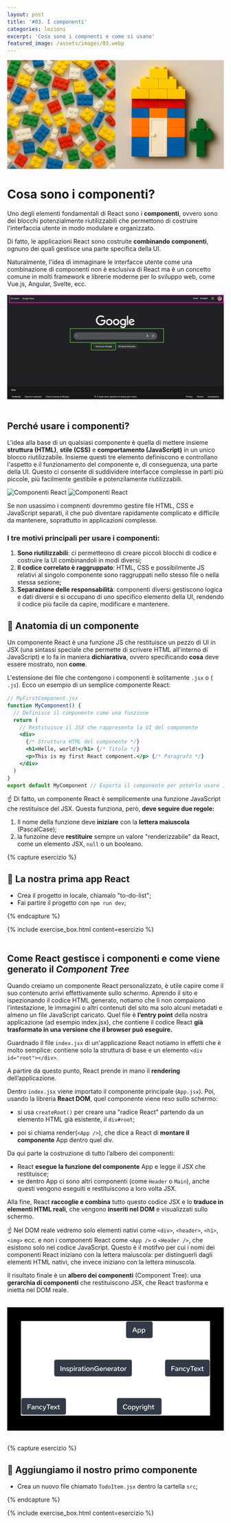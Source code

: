 ```yaml
---
layout: post
title: '#03. I componenti'
categories: lezioni
excerpt: 'Cosa sono i compnenti e come si usano'
featured_image: /assets/images/03.webp
---
```


<img class="img-full-width" src="/assets/images/03.webp" alt="Lego brics, react component" />

# Cosa sono i componenti?

Uno degli elementi fondamentali di React sono i **componenti**, ovvero sono dei blocchi potenzialmente riutilizzabili che permettono di costruire l'interfaccia utente in modo modulare e organizzato.

Di fatto, le applicazioni React sono costruite **combinando componenti**, ognuno dei quali gestisce una parte specifica della UI.

Naturalmente, l'idea di immaginare le interfacce utente come una combinazione di componenti non è esclusiva di React ma è un concetto comune in molti framework e librerie moderne per lo sviluppo web, come Vue.js, Angular, Svelte, ecc.
<br/>
<br/>
![screenshot](/assets/images/screenshot_goolge.webp)
<br/>
<br/>

## Perché usare i componenti?

L'idea alla base di un qualsiasi componente è quella di mettere insieme **struttura (HTML)**, **stile (CSS)** e **comportamento (JavaScript)** in un unico blocco riutilizzabile. Insieme questi tre elemento definiscono e controllano l'aspetto e il funzionamento del componente e, di conseguenza, una parte della UI.
Questo ci consente di suddividere interfacce complesse in parti più piccole, più facilmente gestibile e potenzilamente riutilizzabili.

<p class="img-group"><img src="" class="img-medium" src="/assets/images/component.webp" alt="Componenti React" />
<img src="" class="img-medium" src="/assets/images/component-layout.webp" alt="Componenti React" /></p>

Se non usassimo i compnenti dovremmo gestire file HTML, CSS e JavaScript separati, il che può diventare rapidamente complicato e difficile da mantenere, soprattutto in applicazioni complesse.

### I tre motivi principali per usare i componenti:

1. **Sono riutilizzabili**: ci permetteono di creare piccoli blocchi di codice e costruire la UI combinandoli in modi diversi;
2. **Il codice correlato è raggruppato**: HTML, CSS e possibilmente JS relativi al singolo componente sono raggruppati nello stesso file o nella stessa sezione;
3. **Separazione delle responsabilità**: componenti diversi gestiscono logica e dati diversi e si occupano di uno specifico elemento della UI, rendendo il codice più facile da capire, modificare e mantenere.

## 🧬 Anatomia di un componente

Un componente React è una funzione JS che restituisce un pezzo di UI in JSX (una sintassi speciale che permette di scrivere HTML all'interno di JavaScript) e lo fa in maniera **dichiarativa**, ovvero specificando **cosa** deve essere mostrato, non **come**.

L'estensione dei file che contengono i componenti è solitamente `.jsx` o ( `.js`).
Ecco un esempio di un semplice componente React:

```jsx
// MyFirstComponent.jsx
function MyComponent() {
  // Definisce il componente come una funzione
  return (
    // Restituisce il JSX che rappresenta la UI del componente
    <div>
      {/* Struttura HTML del componente */}
      <h1>Hello, world!</h1> {/* Titolo */}
      <p>This is my first React component.</p> {/* Paragrafo */}
    </div>
  )
}
export default MyComponent // Esporta il componente per poterlo usare in altri file
```

☝️ Di fatto, un componente React è semplicemente una funzione JavaScript che restituisce del JSX. Questa funziona, però, **deve seguire due regole:**

1. Il nome della funzione deve **iniziare** con la **lettera maiuscola** (PascalCase);
2. la funzoine deve **restituire** sempre un valore "renderizzabile" da React, come un elemento JSX, `null` o un booleano.

{% capture esercizio %}

## 💪 La nostra prima app React

- Crea il progetto in locale, chiamalo "to-do-list";
- Fai partire il progetto con `npm run dev`;

{% endcapture %}

{% include exercise_box.html content=esercizio %}
<br/>
<br/>

## Come React gestisce i componenti e come viene generato il _Component Tree_

Quando creiamo un componente React personalizzato, è utile capire come il suo contenuto arrivi effettivamente sullo schermo.
Aprendo il sito e ispezionando il codice HTML generato, notiamo che lì non compaiono l’intestazione, le immagini o altri contenuti del sito ma solo alcuni metadati e almeno un file JavaScript caricato. Quel file è **l’entry point** della nostra applicazione (ad esempio index.jsx), che contiene il codice React **già trasformato in una versione che il browser può eseguire.**

Guardnado il file `index.jsx` di un'applicazione React notiamo in effetti che è molto semplice: contiene solo la struttura di base e un elemento `<div id="root"></div>`.

A partire da questo punto, React prende in mano il **rendering** dell’applicazione.

Dentro `index.jsx` viene importato il componente principale (`App.jsx`). Poi, usando la libreria **React DOM**, quel componente viene reso sullo schermo:

- si usa `createRoot()` per creare una "radice React" partendo da un elemento HTML già esistente, il `div#root`;

- poi si chiama render(`<App />`), che dice a React di **montare il componente** App dentro quel div.

Da qui parte la costruzione di tutto l’albero dei componenti:

- React **esegue la funzione del componente** App e legge il JSX che restituisce;
- se dentro App ci sono altri componenti (come `Header` o `Main`), anche questi vengono eseguiti e restituiscono a loro volta JSX.

Alla fine, React **raccoglie e combina** tutto questo codice JSX e lo **traduce in elementi HTML reali**, che vengono **inseriti nel DOM** e visualizzati sullo schermo.

☝️ Nel DOM reale vedremo solo elementi nativi come `<div>`, `<header>`, `<h1>`, `<img>` ecc. e non i componenti React come `<App />` o `<Header />`, che esistono solo nel codice JavaScript. Questo è il motifvo per cui i nomi dei componenti React iniziano con la lettera maiuscola: per distinguerli dagli elementi HTML nativi, che invece iniziano con la lettera minuscola.

Il risultato finale è un **albero dei componenti** (Component Tree): una **gerarchia di componenti** che restituiscono JSX, che React trasforma e inietta nel DOM reale.

<div style="background-color: black; padding: 2rem; margin: 2rem auto"><img class="img-full-width" src="/assets/images/render_tree.png" alt="Component Tree" /></div>

{% capture esercizio %}

## 💪 Aggiungiamo il nostro primo componente

- Crea un nuovo file chiamato `TodoItem.jsx` dentro la cartella `src`;

{% endcapture %}

{% include exercise_box.html content=esercizio %}
